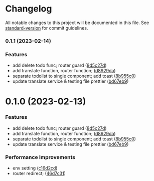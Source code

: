 # Changelog

All notable changes to this project will be documented in this file. See [standard-version](https://github.com/conventional-changelog/standard-version) for commit guidelines.

### 0.1.1 (2023-02-14)


### Features

* add delete todo func; router guard ([8d5c27d](https://github.com/elle-n-lu/todo/commit/8d5c27dbe12adf6a8b3753477ae8fcc50685b45c))
* add translate function, router function; ([d8929da](https://github.com/elle-n-lu/todo/commit/d8929da87f3614f34ec464170cb2e4e1306edd63))
* separate todolist to single component; add toast ([8b955c0](https://github.com/elle-n-lu/todo/commit/8b955c03922aae7b6bc9a02865db803ee2073b4d))
* update translate service & testing file prettier ([bd67eb9](https://github.com/elle-n-lu/todo/commit/bd67eb9bdfdea268091a1c18008efc17e326630d))

# 0.1.0 (2023-02-13)


### Features

* add delete todo func; router guard ([8d5c27d](https://github.com/elle-n-lu/todo/commit/8d5c27dbe12adf6a8b3753477ae8fcc50685b45c))
* add translate function, router function; ([d8929da](https://github.com/elle-n-lu/todo/commit/d8929da87f3614f34ec464170cb2e4e1306edd63))
* separate todolist to single component; add toast ([8b955c0](https://github.com/elle-n-lu/todo/commit/8b955c03922aae7b6bc9a02865db803ee2073b4d))
* update translate service & testing file prettier ([bd67eb9](https://github.com/elle-n-lu/todo/commit/bd67eb9bdfdea268091a1c18008efc17e326630d))


### Performance Improvements

* env setting ([c16d2cd](https://github.com/elle-n-lu/todo/commit/c16d2cd750c62108c565145ecf6a428f93856e75))
* router redirect; ([46d7c31](https://github.com/elle-n-lu/todo/commit/46d7c312779525e1c260ca0b7126d15a37ccd160))

